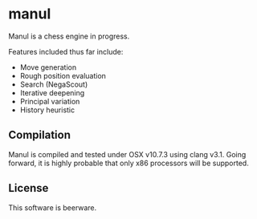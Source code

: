 manul
=====

Manul is a chess engine in progress.

Features included thus far include:

- Move generation
- Rough position evaluation
- Search (NegaScout)
 - Iterative deepening
 - Principal variation
 - History heuristic

Compilation
-----------

Manul is compiled and tested under OSX v10.7.3 using clang v3.1. Going forward, it is highly probable that only x86 processors will be supported.

License
-------

This software is beerware.

